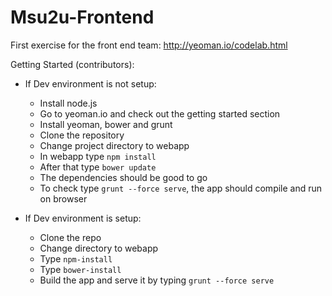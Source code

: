 Msu2u-Frontend
==============
First exercise for the front end team:
http://yeoman.io/codelab.html

Getting Started (contributors):
- If Dev environment is not setup:
  - Install node.js
  - Go to yeoman.io and check out the getting started section
  - Install yeoman, bower and grunt
  - Clone the repository
  - Change project directory to webapp
  - In webapp type `npm install`
  - After that type `bower update`
  - The dependencies should be good to go
  - To check type `grunt --force serve`, the app should compile and run on browser

- If Dev environment is setup:
  - Clone the repo
  - Change directory to webapp
  - Type `npm-install`
  - Type `bower-install`
  - Build the app and serve it by typing `grunt --force serve`
